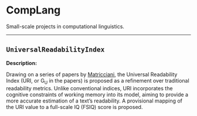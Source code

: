 # CompLang
Small-scale projects in computational linguistics.

---

## `UniversalReadabilityIndex`

**Description:**

Drawing on a series of papers by [Matricciani](https://www.mdpi.com/2813-2203/2/2/16), the Universal Readability Index (URI, or G<sub>U</sub> in the papers) is proposed as a refinement over traditional readability metrics. Unlike conventional indices, URI incorporates the cognitive constraints of working memory into its model, aiming to provide a more accurate estimation of a text’s readability.
A provisional mapping of the URI value to a full-scale IQ (FSIQ) score is proposed.
